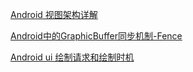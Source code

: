 [Android 视图架构详解](https://juejin.im/entry/571338c7c4c9710054cea455)

[Android中的GraphicBuffer同步机制-Fence](https://blog.csdn.net/jinzhuojun/article/details/39698317)

[Android ui 绘制请求和绘制时机](https://mp.weixin.qq.com/s/4R-ZroWE689cPrA3846j5Q)